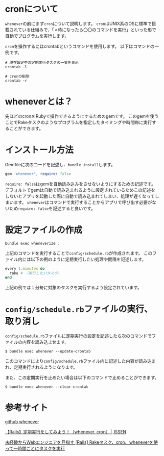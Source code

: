 # cronについて

`whenever`の前にまず`cron`について説明します。
`cron`はUNIX系のOSに標準で搭載されている仕組みで、「⚪︎時になったら〇〇のコマンドを実行」といった形で自動でプログラムを実行します。

`cron`を操作するにはcrontabというコマンドを使用します。
以下はコマンドの一例です。
```
# 現在設定中の定期実行タスクの一覧を表示
crontab -l

# cronの削除
crontab -r
```

# wheneverとは？

先ほどのcronをRubyで操作できるようにするためのgemです。
このgemを使うことでRakeタスクのようなプログラムを指定したタイミングや時間毎に実行することができます。


# インストール方法

Gemfileに次のコードを記述し、`bundle install`します。

```ruby
gem 'whenever', require: false
```

`require: false`はgemを自動読み込みをさせないようにするための記述です。
デフォルトでgemは自動で読み込まれるように設定されているためこの記述をしないとアプリを起動した際に自動で読み込まれてしまい、処理が遅くなってしまいます。
`whenever`はコマンドで実行することからアプリで呼び出す必要がないため`require: false`を記述すると良いです。


# 設定ファイルの作成

```
bundle exec wheneverize .
```

上記のコマンドを実行することで`config/schedule.rb`が作成されます。
このファイル内には以下の例のように定期実行したい処理や間隔を記述します。

```ruby
every 1.minutes do
  rake # （実行したいタスク）
end
```

上記の例では１分毎に対象のタスクを実行するよう設定されています。


# `config/schedule.rb`ファイルの実行、取り消し

`config/schedule.rb`ファイルに定期実行の設定を記述したら次のコマンドでファイルの内容を読み込ませます。

```
$ bundle exec whenever --update-crontab
```

このコマンドにより`config/schedule.rb`ファイル内に記述した内容が読み込まれ、定期実行されるようになります。

また、この定期実行を止めたい場合は以下のコマンドで止めることができます。

```
$ bundle exec whenever --clear-crontab
```




# 参考サイト

[github whenever](https://github.com/javan/whenever)

[【Rails】定期実行をしてみよう！（whenever, cron） | ISSEN](https://blog.to-ko-s.com/rails-periodic-execution/)

[未経験からWebエンジニアを目指す [Rails] Rakeタスク、cron、wheneverを使って一時間ごとにタスクを実行](https://osamudaira.com/358/)
